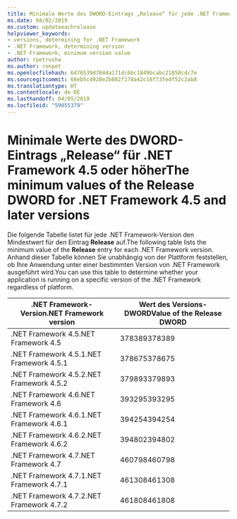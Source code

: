 ```yaml
---
title: Minimale Werte des DWORD-Eintrags „Release“ für jede .NET Framework-Version
ms.date: 04/02/2019
ms.custom: updateeachrelease
helpviewer_keywords:
- versions, determining for .NET Framework
- .NET Framework, determining version
- .NET Framework, minimum version value
author: rpetrusha
ms.author: ronpet
ms.openlocfilehash: 6476539d704da171dc6bc1849bcabc21058cdc7e
ms.sourcegitcommit: 68eb5c4928e2b082f178a42c16f73fedf52c2ab8
ms.translationtype: HT
ms.contentlocale: de-DE
ms.lasthandoff: 04/05/2019
ms.locfileid: "59055379"
---
```

# <a name="the-minimum-values-of-the-release-dword-for-net-framework-45-and-later-versions"></a><span data-ttu-id="4c870-102">Minimale Werte des DWORD-Eintrags „Release“ für .NET Framework 4.5 oder höher</span><span class="sxs-lookup"><span data-stu-id="4c870-102">The minimum values of the Release DWORD for .NET Framework 4.5 and later versions</span></span>

<span data-ttu-id="4c870-103">Die folgende Tabelle listet für jede .NET Framework-Version den Mindestwert für den Eintrag **Release** auf.</span><span class="sxs-lookup"><span data-stu-id="4c870-103">The following table lists the minimum value of the **Release** entry for each .NET Framework version.</span></span> <span data-ttu-id="4c870-104">Anhand dieser Tabelle können Sie unabhängig von der Plattform feststellen, ob Ihre Anwendung unter einer bestimmten Version von .NET Framework ausgeführt wird.</span><span class="sxs-lookup"><span data-stu-id="4c870-104">You can use this table to determine whether your application is running on a specific version of the .NET Framework regardless of platform.</span></span>

|<span data-ttu-id="4c870-105">.NET Framework-Version</span><span class="sxs-lookup"><span data-stu-id="4c870-105">.NET Framework version</span></span>|<span data-ttu-id="4c870-106">Wert des Versions-DWORD</span><span class="sxs-lookup"><span data-stu-id="4c870-106">Value of the Release DWORD</span></span>|
|--------------------------------|-------------|
|<span data-ttu-id="4c870-107">.NET Framework 4.5</span><span class="sxs-lookup"><span data-stu-id="4c870-107">.NET Framework 4.5</span></span>|<span data-ttu-id="4c870-108">378389</span><span class="sxs-lookup"><span data-stu-id="4c870-108">378389</span></span>|
|<span data-ttu-id="4c870-109">.NET Framework 4.5.1</span><span class="sxs-lookup"><span data-stu-id="4c870-109">.NET Framework 4.5.1</span></span>|<span data-ttu-id="4c870-110">378675</span><span class="sxs-lookup"><span data-stu-id="4c870-110">378675</span></span>|
|<span data-ttu-id="4c870-111">.NET Framework 4.5.2</span><span class="sxs-lookup"><span data-stu-id="4c870-111">.NET Framework 4.5.2</span></span>|<span data-ttu-id="4c870-112">379893</span><span class="sxs-lookup"><span data-stu-id="4c870-112">379893</span></span>|
|<span data-ttu-id="4c870-113">.NET Framework 4.6</span><span class="sxs-lookup"><span data-stu-id="4c870-113">.NET Framework 4.6</span></span>|<span data-ttu-id="4c870-114">393295</span><span class="sxs-lookup"><span data-stu-id="4c870-114">393295</span></span>|
|<span data-ttu-id="4c870-115">.NET Framework 4.6.1</span><span class="sxs-lookup"><span data-stu-id="4c870-115">.NET Framework 4.6.1</span></span>|<span data-ttu-id="4c870-116">394254</span><span class="sxs-lookup"><span data-stu-id="4c870-116">394254</span></span>|
|<span data-ttu-id="4c870-117">.NET Framework 4.6.2</span><span class="sxs-lookup"><span data-stu-id="4c870-117">.NET Framework 4.6.2</span></span>|<span data-ttu-id="4c870-118">394802</span><span class="sxs-lookup"><span data-stu-id="4c870-118">394802</span></span>|
|<span data-ttu-id="4c870-119">.NET Framework 4.7</span><span class="sxs-lookup"><span data-stu-id="4c870-119">.NET Framework 4.7</span></span>|<span data-ttu-id="4c870-120">460798</span><span class="sxs-lookup"><span data-stu-id="4c870-120">460798</span></span>|
|<span data-ttu-id="4c870-121">.NET Framework 4.7.1</span><span class="sxs-lookup"><span data-stu-id="4c870-121">.NET Framework 4.7.1</span></span>|<span data-ttu-id="4c870-122">461308</span><span class="sxs-lookup"><span data-stu-id="4c870-122">461308</span></span>|
|<span data-ttu-id="4c870-123">.NET Framework 4.7.2</span><span class="sxs-lookup"><span data-stu-id="4c870-123">.NET Framework 4.7.2</span></span>|<span data-ttu-id="4c870-124">461808</span><span class="sxs-lookup"><span data-stu-id="4c870-124">461808</span></span>|
